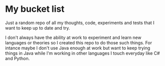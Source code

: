 # My bucket list
Just a random repo of all my thoughts, code, experiments and tests that I want to keep up to date and try.

I don't always have the ability at work to experiment and learn new languages or theories so I created this repo to do those such things. For intance maybe I don't use Java enough at work but want to keep trying things in Java while I'm working in other languages I touch everyday like C# and Python.
